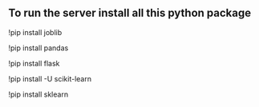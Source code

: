 ## To run the server install all this python package

<p>!pip install joblib</p>
<p>!pip install pandas</p>
<p>!pip install flask</p>
<p>!pip install -U scikit-learn</p>
<p>!pip install sklearn</p>
